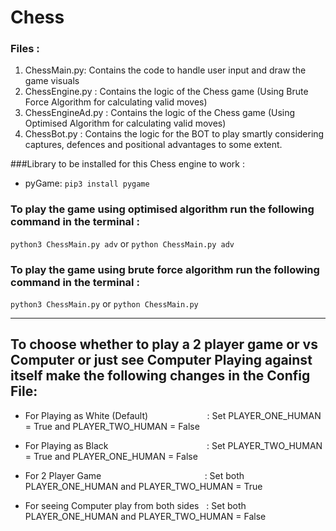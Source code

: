# Chess

### Files : 
  1) ChessMain.py: Contains the code to handle user input and draw the game visuals
  2) ChessEngine.py : Contains the logic of the Chess game (Using Brute Force Algorithm for calculating valid moves)
  3) ChessEngineAd.py :  Contains the logic of the Chess game (Using Optimised Algorithm for calculating valid moves)
  4) ChessBot.py : Contains the logic for the BOT to play smartly considering captures, defences and positional advantages to some extent.

###Library to be installed for this Chess engine to work : 
- pyGame: `pip3 install pygame`

### To play the game using optimised algorithm run  the following command in the terminal :
`python3 ChessMain.py adv` or `python ChessMain.py adv`

### To play the game using brute force algorithm run  the following command in the terminal :
`python3 ChessMain.py` or  `python ChessMain.py`

--------

## To choose whether to play a 2 player game or vs Computer or just see Computer Playing against itself make the following changes in the Config File:
 
  - For Playing as White (Default)       &nbsp;&nbsp;&nbsp;&nbsp;&nbsp;&nbsp;&nbsp;&nbsp;&nbsp;&nbsp;&nbsp;&nbsp;&nbsp;&nbsp;&nbsp;&nbsp;&nbsp;&nbsp;&nbsp;&nbsp;&nbsp;&nbsp;     : Set PLAYER_ONE_HUMAN = True and PLAYER_TWO_HUMAN = False
  
  -  For Playing as Black               &nbsp;&nbsp;&nbsp;&nbsp;&nbsp;&nbsp;&nbsp;&nbsp;&nbsp;&nbsp;&nbsp;&nbsp;&nbsp;&nbsp;&nbsp;&nbsp;&nbsp;&nbsp;&nbsp;&nbsp;&nbsp;&nbsp;&nbsp;&nbsp;&nbsp;&nbsp;&nbsp;&nbsp;&nbsp;&nbsp;&nbsp;&nbsp;&nbsp;&nbsp;&nbsp;&nbsp;&nbsp;&nbsp;    : Set PLAYER_TWO_HUMAN = True and PLAYER_ONE_HUMAN = False
  - For 2 Player Game                   &nbsp;&nbsp;&nbsp;&nbsp;&nbsp;&nbsp;&nbsp;&nbsp;&nbsp;&nbsp;&nbsp;&nbsp;&nbsp;&nbsp;&nbsp;&nbsp;&nbsp;&nbsp;&nbsp;&nbsp;&nbsp;&nbsp;&nbsp;&nbsp;&nbsp;&nbsp;&nbsp;&nbsp;&nbsp;&nbsp;&nbsp;&nbsp;&nbsp;&nbsp;&nbsp;&nbsp;&nbsp;&nbsp;&nbsp;&nbsp;      : Set both PLAYER_ONE_HUMAN and PLAYER_TWO_HUMAN = True
  - For seeing Computer play from both sides &nbsp;  : Set both PLAYER_ONE_HUMAN and PLAYER_TWO_HUMAN = False
  
